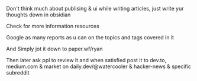 Don't think much about publising & ui while writing articles, just write yur thoughts down in obsidian

Check for more information resources

Google as many reports as u can on the topics and tags covered in it

And Simply jot it down to paper.wf/ryan

Then later ask ppl to review it and when satisfied post it to dev.to, medium.com & market on daily.dev/@watercooler & hacker-news & specific subreddit